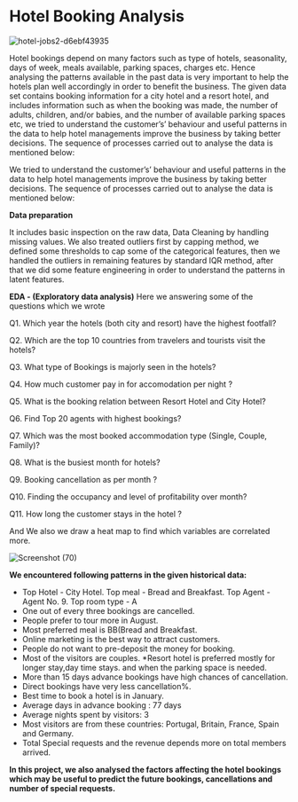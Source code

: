 # Hotel Booking Analysis
![hotel-jobs2-d6ebf43935](https://user-images.githubusercontent.com/67784512/211192193-3627b8ce-0082-486b-9a3b-0a61cd536c7c.jpg)

Hotel bookings depend on many factors such as type of hotels, seasonality, days of week, meals available, parking spaces, charges etc. Hence analysing the patterns available in the past data is very important to help the hotels plan well accordingly in order to benefit the business. The given data set contains booking information for a city hotel and a resort hotel, and includes information such as when the booking was made, the number of adults, children, and/or babies, and the number of available parking spaces etc, we tried to understand the customer’s’ behaviour and useful patterns in the data to help hotel managements improve the business by taking better decisions. The sequence of processes carried out to analyse the data is mentioned below:

We tried to understand the customer’s’ behaviour and useful patterns in the data to help hotel managements improve the business by taking better decisions. The sequence of processes carried out to analyse the data is mentioned below:


**Data preparation**

It includes basic inspection on the raw data, Data Cleaning by handling missing values. We also treated outliers first by capping method, we defined some thresholds to cap some of the categorical features, then we handled the outliers in remaining features by standard IQR method, after that we did some feature engineering in order to understand the patterns in latent features.



**EDA - (Exploratory data analysis)**
Here we answering some of the questions which we wrote

Q1. Which year the hotels (both city and resort) have the highest footfall?

Q2. Which are the top 10 countries from travelers and tourists visit the hotels?

Q3. What type of Bookings is majorly seen in the hotels?

Q4. How much customer pay in for accomodation per night ?

Q5. What is the booking relation between Resort Hotel and City Hotel?

Q6. Find Top 20 agents with highest bookings?

Q7. Which was the most booked accommodation type (Single, Couple, Family)?

Q8. What is the busiest month for hotels?

Q9. Booking cancellation as per month ?

Q10. Finding the occupancy and level of profitability over month?

Q11. How long the customer stays in the hotel ?



And We also we draw a heat map to find which variables are correlated more.

![Screenshot (70)](https://user-images.githubusercontent.com/67784512/211192963-a785f2b1-f8dc-47b9-b9bc-ea9faabcc33a.png)

**We encountered following patterns in the given historical data:**

* Top Hotel - City Hotel. Top meal - Bread and Breakfast. Top Agent - Agent No. 9. Top room type - A
* One out of every three bookings are cancelled.
* People prefer to tour more in August.
* Most preferred meal is BB(Bread and Breakfast.
* Online marketing is the best way to attract customers.
* People do not want to pre-deposit the money for booking.
* Most of the visitors are couples.
*Resort hotel is preferred mostly for longer stay,day time stays. and when the parking space is needed.
* More than 15 days advance bookings have high chances of cancellation.
* Direct bookings have very less cancellation%.
* Best time to book a hotel is in January.
* Average days in advance booking : 77 days
* Average nights spent by visitors: 3
* Most visitors are from these countries: Portugal, Britain, France, Spain and Germany.
* Total Special requests and the revenue depends more on total members arrived.

**In this project, we also analysed the factors affecting the hotel bookings which may be useful to predict the future bookings, cancellations and number of special requests.**



